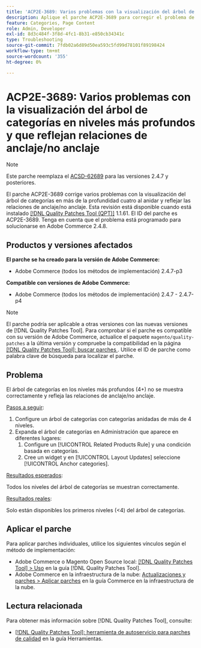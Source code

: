 ```yaml
---
title: 'ACP2E-3689: Varios problemas con la visualización del árbol de categorías en niveles más profundos y que reflejan relaciones de anclaje/no anclaje'
description: Aplique el parche ACP2E-3689 para corregir el problema de Adobe Commerce con la visualización del árbol de categorías en más de cuatro niveles de anidación y que reflejen las relaciones de anclaje/no anclaje.
feature: Categories, Page Content
role: Admin, Developer
exl-id: 8d3c484f-3f8d-4fc1-8b31-e850cb34341c
type: Troubleshooting
source-git-commit: 7fdb02a6d89d50ea593c5fd99d78101f89198424
workflow-type: tm+mt
source-wordcount: '355'
ht-degree: 0%

---
```


# ACP2E-3689: Varios problemas con la visualización del árbol de categorías en niveles más profundos y que reflejan relaciones de anclaje/no anclaje

>[!NOTE]
>
>Este parche reemplaza el [ACSD-62689](/help/tools/quality-patches-tool/patches-available-in-qpt/v1-1-57/acsd-62689-customer-add-categories-issue-related-product-rules-and-widgets.md) para las versiones 2.4.7 y posteriores.

El parche ACP2E-3689 corrige varios problemas con la visualización del árbol de categorías en más de la profundidad cuatro al anidar y reflejar las relaciones de anclaje/no anclaje. Esta revisión está disponible cuando está instalado [[!DNL Quality Patches Tool (QPT)]](/help/tools/quality-patches-tool/quality-patches-tool-to-self-serve-quality-patches.md) 1.1.61. El ID del parche es ACP2E-3689. Tenga en cuenta que el problema está programado para solucionarse en Adobe Commerce 2.4.8.

## Productos y versiones afectados

**El parche se ha creado para la versión de Adobe Commerce:**

* Adobe Commerce (todos los métodos de implementación) 2.4.7-p3

**Compatible con versiones de Adobe Commerce:**

* Adobe Commerce (todos los métodos de implementación) 2.4.7 - 2.4.7-p4

>[!NOTE]
>
>El parche podría ser aplicable a otras versiones con las nuevas versiones de [!DNL Quality Patches Tool]. Para comprobar si el parche es compatible con su versión de Adobe Commerce, actualice el paquete `magento/quality-patches` a la última versión y compruebe la compatibilidad en la página [[!DNL Quality Patches Tool]: buscar parches ](https://experienceleague.adobe.com/tools/commerce-quality-patches/index.html?lang=es). Utilice el ID de parche como palabra clave de búsqueda para localizar el parche.

## Problema

El árbol de categorías en los niveles más profundos (4+) no se muestra correctamente y refleja las relaciones de anclaje/no anclaje.

<u>Pasos a seguir</u>:

1. Configure un árbol de categorías con categorías anidadas de más de 4 niveles.
1. Expanda el árbol de categorías en Administración que aparece en diferentes lugares:
   1. Configure un [!UICONTROL Related Products Rule] y una condición basada en categorías.
   1. Cree un widget y en [!UICONTROL Layout Updates] seleccione [!UICONTROL Anchor categories].

<u>Resultados esperados</u>:

Todos los niveles del árbol de categorías se muestran correctamente.

<u>Resultados reales</u>:

Solo están disponibles los primeros niveles (&lt;4) del árbol de categorías.

## Aplicar el parche

Para aplicar parches individuales, utilice los siguientes vínculos según el método de implementación:

* Adobe Commerce o Magento Open Source local: [[!DNL Quality Patches Tool] > Uso](/help/tools/quality-patches-tool/usage.md) en la guía [!DNL Quality Patches Tool].
* Adobe Commerce en la infraestructura de la nube: [Actualizaciones y parches > Aplicar parches](https://experienceleague.adobe.com/docs/commerce-cloud-service/user-guide/develop/upgrade/apply-patches.html?lang=es) en la guía Commerce en la infraestructura de la nube.

## Lectura relacionada

Para obtener más información sobre [!DNL Quality Patches Tool], consulte:

* [[!DNL Quality Patches Tool]: herramienta de autoservicio para parches de calidad](/help/tools/quality-patches-tool/quality-patches-tool-to-self-serve-quality-patches.md) en la guía Herramientas.
